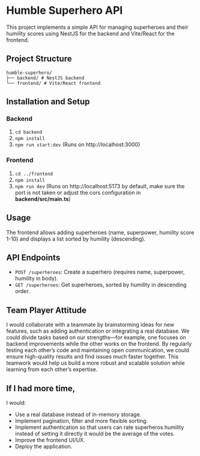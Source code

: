 # Humble Superhero API

This project implements a simple API for managing superheroes and their humility scores using NestJS for the backend and Vite/React for the frontend.

## Project Structure

```
humble-superhero/
├── backend/ # NestJS backend
└── frontend/ # Vite/React frontend
```

## Installation and Setup

### Backend

1. `cd backend`
2. `npm install`
3. `npm run start:dev` (Runs on http://localhost:3000)

### Frontend

1. `cd ../frontend`
2. `npm install`
3. `npm run dev` (Runs on http://localhost:5173 by default, make sure the port is not taken or adjust the cors configuration in **backend/src/main.ts**)

## Usage

The frontend allows adding superheroes (name, superpower, humility score 1-10) and displays a list sorted by humility (descending).

## API Endpoints

- `POST /superheroes`: Create a superhero (requires name, superpower, humility in body).
- `GET /superheroes`: Get superheroes, sorted by humility in descending order.

## Team Player Attitude

 I would collaborate with a teammate by brainstorming ideas for new features, such as adding authentication or integrating a real database. We could divide tasks based on our strengths—for example, one focuses on backend improvements while the other works on the frontend. By regularly testing each other’s code and maintaining open communication, we could ensure high-quality results and find issues much faster together. This teamwork would help us build a more robust and scalable solution while learning from each other’s expertise.

## If I had more time,

I would:

- Use a real database instead of in-memory storage.
- Implement pagination, filter and more flexible sorting.
- Implement authentication so that users can rate superheros humility instead of setting it directly it would be the average of the votes.
- Improve the frontend UI/UX.
- Deploy the application.
